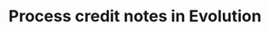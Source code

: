 ---
title: "Process credit notes in Evolution"
name: "sourcemeta_apifact_evolution"
key: "param_process_credit_note"
description: "Order setting: Create credit note"
user_friendly_description: "This setting allows you to create credit notes in Evolution."
default: "false"
values: []
tags: [sourcemeta,apifact,evolution,sage-100-evolution,sage-200-evolution]
type: "meta"
process: "orders"
headless: true
---
